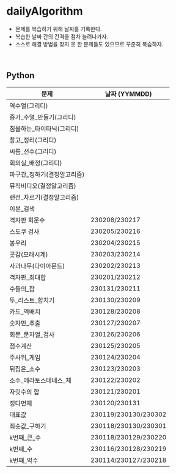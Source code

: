 # dailyAlgorithm

- 문제를 복습하기 위해 날짜를 기록한다.
- 복습한 날짜 간의 간격을 점차 늘려나가자.
- 스스로 해결 방법을 찾지 못 한 문제들도 있으므로 꾸준히 복습하자.

<br>

## Python
|문제|날짜 (YYMMDD)|
|---|---|
|역수열(그리디)||
|증가_수열_만들기(그리디)||
|침몰하는_타이타닉(그리디)||
|창고_정리(그리디)||
|씨름_선수(그리디)||
|회의실_배정(그리디)||
|마구간_정하기(결정알고리즘)||
|뮤직비디오(결정알고리즘)||
|랜선_자르기(결정알고리즘)||
|이분_검색||
|격자판 회문수|230208/230217|
|스도쿠 검사|230205/230216|
|봉우리|230204/230215|
|곳감(모래시계)|230203/230214|
|사과나무(다이아몬드)|230202/230213|
|격자판_최대합|230201/230212|
|수들의_합|230131/230211|
|두_리스트_합치기|230130/230209|
|카드_역배치|230128/230208|
|숫자만_추출|230127/230207|
|회문_문자열_검사|230126/230206|
|점수계산|230125/230205|
|주사위_게임|230124/230204|
|뒤집은_소수|230123/230203|
|소수_에라토스테네스_체|230122/230202|
|자릿수의 합|230121/230201|
|정다면체|230120/230131|
|대표값|230119/230130/230302|
|최솟값_구하기|230118/230130/230301|
|k번째_큰_수|230118/230129/230220|
|k번째_수|230116/230128/230219|
|k번째_약수|230114/230127/230218|
